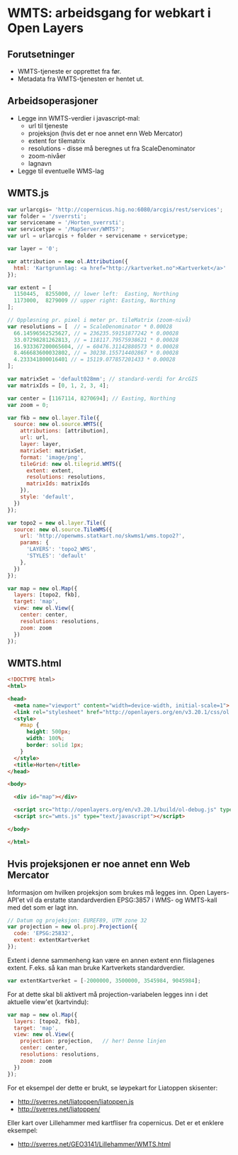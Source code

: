 # WMTS: arbeidsgang for webkart i Open Layers

## Forutsetninger

- WMTS-tjeneste er opprettet fra før.
- Metadata fra WMTS-tjenesten er hentet ut.

## Arbeidsoperasjoner

- Legge inn WMTS-verdier i javascript-mal:
  - url til tjeneste
  - projeksjon (hvis det er noe annet enn Web Mercator)
  - extent for tilematrix
  - resolutions - disse må beregnes ut fra ScaleDenominator
  - zoom-nivåer
  - lagnavn
- Legge til eventuelle WMS-lag


## WMTS.js

```javascript
var urlarcgis= 'http://copernicus.hig.no:6080/arcgis/rest/services';
var folder = '/sverrsti';
var servicename = '/Horten_sverrsti';
var servicetype = '/MapServer/WMTS?';
var url = urlarcgis + folder + servicename + servicetype;

var layer = '0';

var attribution = new ol.Attribution({
  html: 'Kartgrunnlag: <a href="http://kartverket.no">Kartverket</a>'
});

var extent = [
  1150445,  8255000, // lower left:  Easting, Northing
  1173000,  8279009 // upper right: Easting, Northing
];

// Oppløsning pr. pixel i meter pr. tileMatrix (zoom-nivå)
var resolutions = [  // = ScaleDenominator * 0.00028
  66.14596562525627, // = 236235.59151877242 * 0.00028
  33.07298281262813, // = 118117.79575938621 * 0.00028
  16.933367200065604, // = 60476.31142880573 * 0.00028
  8.466683600032802, // = 30238.155714402867 * 0.00028
  4.233341800016401 // = 15119.077857201433 * 0.00028
];

var matrixSet = 'default028mm'; // standard-verdi for ArcGIS
var matrixIds = [0, 1, 2, 3, 4];

var center = [1167114, 8270694]; // Easting, Northing
var zoom = 0;

var fkb = new ol.layer.Tile({
  source: new ol.source.WMTS({
    attributions: [attribution],
    url: url,
    layer: layer,
    matrixSet: matrixSet,
    format: 'image/png',
    tileGrid: new ol.tilegrid.WMTS({
      extent: extent,
      resolutions: resolutions,
      matrixIds: matrixIds
    }),
    style: 'default',
  })
});

var topo2 = new ol.layer.Tile({
  source: new ol.source.TileWMS({
    url: 'http://openwms.statkart.no/skwms1/wms.topo2?',
    params: {
      'LAYERS': 'topo2_WMS',
      'STYLES': 'default'
    },
  })
});

var map = new ol.Map({
  layers: [topo2, fkb],
  target: 'map',
  view: new ol.View({
    center: center,
    resolutions: resolutions,
    zoom: zoom
  })
});
```

## WMTS.html

```html
<!DOCTYPE html>
<html>

<head>
  <meta name="viewport" content="width=device-width, initial-scale=1">
  <link rel="stylesheet" href="http://openlayers.org/en/v3.20.1/css/ol.css" type="text/css">
  <style>
    #map {
      height: 500px;
      width: 100%;
      border: solid 1px;
    }
  </style>
  <title>Horten</title>
</head>

<body>

  <div id="map"></div>

  <script src="http://openlayers.org/en/v3.20.1/build/ol-debug.js" type="text/javascript"></script>
  <script src="wmts.js" type="text/javascript"></script>

</body>

</html>
```

## Hvis projeksjonen er noe annet enn Web Mercator

Informasjon om hvilken projeksjon som brukes må legges inn. Open Layers-API'et vil da erstatte standardverdien EPSG:3857 i WMS- og WMTS-kall med det som er lagt inn.


```javascript
// Datum og projeksjon: EUREF89, UTM zone 32
var projection = new ol.proj.Projection({
  code: 'EPSG:25832',
  extent: extentKartverket
});
```

Extent i denne sammenheng kan være en annen extent enn flislagenes extent. F.eks. så kan man bruke Kartverkets standardverdier.

```javascript
var extentKartverket = [-2000000, 3500000, 3545984, 9045984];
```

For at dette skal bli aktivert må projection-variabelen legges inn i det aktuelle view'et (kartvindu):

```javascript
var map = new ol.Map({
  layers: [topo2, fkb],
  target: 'map',
  view: new ol.View({
    projection: projection,   // her! Denne linjen
    center: center,
    resolutions: resolutions,
    zoom: zoom
  })
});
```

For et eksempel der dette er brukt, se løypekart for Liatoppen skisenter:

- http://sverres.net/liatoppen/liatoppen.js
- http://sverres.net/liatoppen/

Eller kart over Lillehammer med kartfliser fra copernicus. Det er et enklere eksempel:

- http://sverres.net/GEO3141/Lillehammer/WMTS.html
